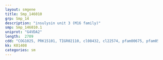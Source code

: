 ```yaml
---
layout: smgene
title: Smp_146010
grp: Smp_14
description: "insulysin unit 3 (M16 family)"
smp: Smp_146010.1
uniprot: "G4VDA2"
length:  2709
cdd: "COG1025, PRK15101, TIGR02110, cl08432, cl22574, pfam00675, pfam05193"
kk: K01408
categories: sm
---
```

